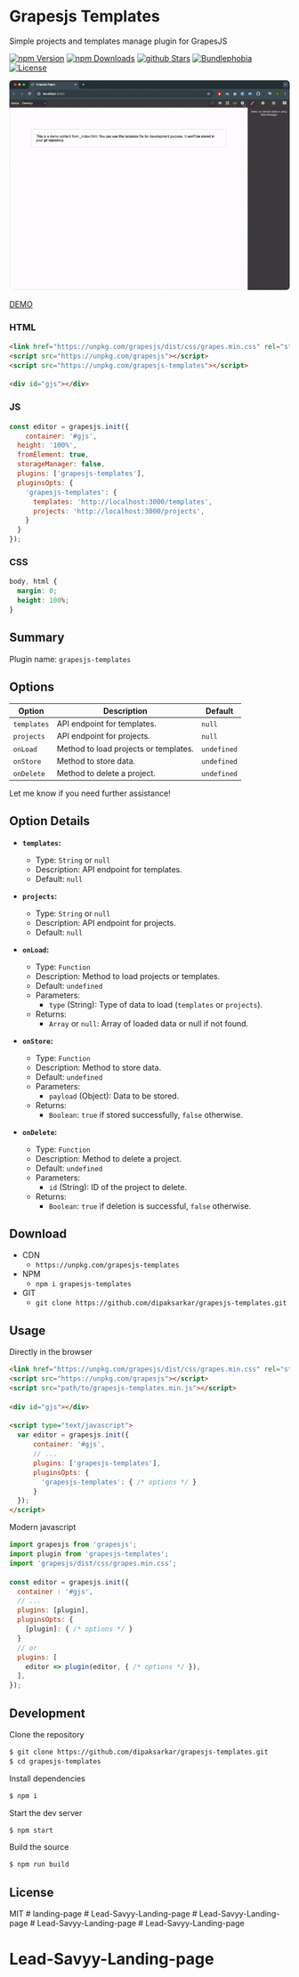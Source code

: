 # Grapesjs Templates
Simple projects and templates manage plugin for GrapesJS

[![npm Version](https://badgen.net/npm/v/grapesjs-templates?color=green)](https://www.npmjs.com/package/grapesjs-templates)
[![npm Downloads](https://badgen.net/npm/dt/grapesjs-templates?color=green)](https://www.npmjs.com/package/grapesjs-templates)
[![github Stars](https://badgen.net/github/stars/dipaksarkar/grapesjs-templates?color=green)](https://www.npmjs.com/package/grapesjs-templates)
[![Bundlephobia](https://badgen.net/bundlephobia/minzip/grapesjs-templates?color=green)](https://bundlephobia.com/result?p=grapesjs-templates)
[![License](https://badgen.net/github/license/dipaksarkar/grapesjs-templates?color=green)](https://github.com/dipaksarkar/grapesjs-templates/blob/master/LICENSE)


<p align="center" width="100%">
<img src="assets/preview.gif"  style="max-width: 100%;display: inline-block;border-radius: 6px;overflow: hidden;">
</p>

[DEMO](https://jsfiddle.net/dipaksarkar/wq1zbLpm/)


### HTML
```html
<link href="https://unpkg.com/grapesjs/dist/css/grapes.min.css" rel="stylesheet">
<script src="https://unpkg.com/grapesjs"></script>
<script src="https://unpkg.com/grapesjs-templates"></script>

<div id="gjs"></div>
```

### JS
```js
const editor = grapesjs.init({
	container: '#gjs',
  height: '100%',
  fromElement: true,
  storageManager: false,
  plugins: ['grapesjs-templates'],
  pluginsOpts: {
    'grapesjs-templates': { 
      templates: 'http://localhost:3000/templates',
      projects: 'http://localhost:3000/projects',
    }
  }
});
```

### CSS
```css
body, html {
  margin: 0;
  height: 100%;
}
```


## Summary

Plugin name: `grapesjs-templates`

## Options

| Option      | Description                            | Default       |
|-------------|----------------------------------------|---------------|
| `templates` | API endpoint for templates.             | `null`        |
| `projects`  | API endpoint for projects.              | `null`        |
| `onLoad`    | Method to load projects or templates.  | `undefined`   |
| `onStore`   | Method to store data.                   | `undefined`   |
| `onDelete`  | Method to delete a project.            | `undefined`   |

Let me know if you need further assistance!

## Option Details

- **`templates`:** 
  - Type: `String` or `null`
  - Description: API endpoint for templates.
  - Default: `null`

- **`projects`:**
  - Type: `String` or `null`
  - Description: API endpoint for projects.
  - Default: `null`

- **`onLoad`:**
  - Type: `Function`
  - Description: Method to load projects or templates.
  - Default: `undefined`
  - Parameters:
    - `type` (String): Type of data to load (`templates` or `projects`).
  - Returns:
    - `Array` or `null`: Array of loaded data or null if not found.

- **`onStore`:**
  - Type: `Function`
  - Description: Method to store data.
  - Default: `undefined`
  - Parameters:
    - `payload` (Object): Data to be stored.
  - Returns:
    - `Boolean`: `true` if stored successfully, `false` otherwise.

- **`onDelete`:**
  - Type: `Function`
  - Description: Method to delete a project.
  - Default: `undefined`
  - Parameters:
    - `id` (String): ID of the project to delete.
  - Returns:
    - `Boolean`: `true` if deletion is successful, `false` otherwise.


## Download

* CDN
  * `https://unpkg.com/grapesjs-templates`
* NPM
  * `npm i grapesjs-templates`
* GIT
  * `git clone https://github.com/dipaksarkar/grapesjs-templates.git`



## Usage

Directly in the browser
```html
<link href="https://unpkg.com/grapesjs/dist/css/grapes.min.css" rel="stylesheet"/>
<script src="https://unpkg.com/grapesjs"></script>
<script src="path/to/grapesjs-templates.min.js"></script>

<div id="gjs"></div>

<script type="text/javascript">
  var editor = grapesjs.init({
      container: '#gjs',
      // ...
      plugins: ['grapesjs-templates'],
      pluginsOpts: {
        'grapesjs-templates': { /* options */ }
      }
  });
</script>
```

Modern javascript
```js
import grapesjs from 'grapesjs';
import plugin from 'grapesjs-templates';
import 'grapesjs/dist/css/grapes.min.css';

const editor = grapesjs.init({
  container : '#gjs',
  // ...
  plugins: [plugin],
  pluginsOpts: {
    [plugin]: { /* options */ }
  }
  // or
  plugins: [
    editor => plugin(editor, { /* options */ }),
  ],
});
```



## Development

Clone the repository

```sh
$ git clone https://github.com/dipaksarkar/grapesjs-templates.git
$ cd grapesjs-templates
```

Install dependencies

```sh
$ npm i
```

Start the dev server

```sh
$ npm start
```

Build the source

```sh
$ npm run build
```



## License

MIT
#   l a n d i n g - p a g e 
 
 #   L e a d - S a v y y - L a n d i n g - p a g e 
 
 #   L e a d - S a v y y - L a n d i n g - p a g e 
 
 #   L e a d - S a v y y - L a n d i n g - p a g e 
 
 # Lead-Savyy-Landing-page
# Lead-Savyy-Landing-page
